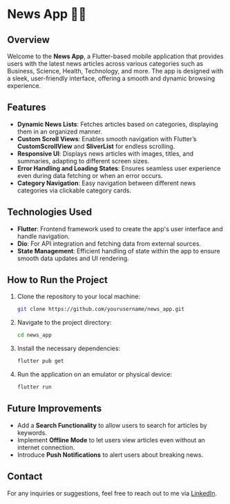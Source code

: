 # News App 📱📰

## Overview
Welcome to the **News App**, a Flutter-based mobile application that provides users with the latest news articles across various categories such as Business, Science, Health, Technology, and more. The app is designed with a sleek, user-friendly interface, offering a smooth and dynamic browsing experience.

## Features
- **Dynamic News Lists**: Fetches articles based on categories, displaying them in an organized manner.
- **Custom Scroll Views**: Enables smooth navigation with Flutter’s **CustomScrollView** and **SliverList** for endless scrolling.
- **Responsive UI**: Displays news articles with images, titles, and summaries, adapting to different screen sizes.
- **Error Handling and Loading States**: Ensures seamless user experience even during data fetching or when an error occurs.
- **Category Navigation**: Easy navigation between different news categories via clickable category cards.

## Technologies Used
- **Flutter**: Frontend framework used to create the app's user interface and handle navigation.
- **Dio**: For API integration and fetching data from external sources.
- **State Management**: Efficient handling of state within the app to ensure smooth data updates and UI rendering.

## How to Run the Project
1. Clone the repository to your local machine:
   ```bash
   git clone https://github.com/yourusername/news_app.git
   ```
2. Navigate to the project directory:
   ```bash
   cd news_app
   ```
3. Install the necessary dependencies:
   ```bash
   flutter pub get
   ```
4. Run the application on an emulator or physical device:
   ```bash
   flutter run
   ```

## Future Improvements
- Add a **Search Functionality** to allow users to search for articles by keywords.
- Implement **Offline Mode** to let users view articles even without an internet connection.
- Introduce **Push Notifications** to alert users about breaking news.


## Contact
For any inquiries or suggestions, feel free to reach out to me via [LinkedIn](https://www.linkedin.com/in/fayez-sabry-59629229b?utm_source=share&utm_campaign=share_via&utm_content=profile&utm_medium=android_app).
